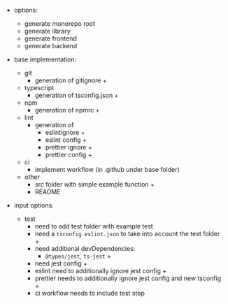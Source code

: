 - options:
  - generate monorepo root
  - generate library
  - generate frontend
  - generate backend


- base implementation:
  - git
    - generation of gitignore +
  - typescript
    - generation of tsconfig.json +
  - npm
    - generation of npmrc +
  - lint
    - generation of
      - eslintignore +
      - eslint config +
      - prettier ignore +
      - prettier config +
  - ci
    - implement workflow (in .github under base folder)
  - other
    - src folder with simple example function +
    - README

- input options:
  - test
    - need to add test folder with example test
    - need a `tsconfig.eslint.json` to take into account the test folder +
    - need additional devDependencies:
      - `@types/jest`, `ts-jest` +
    - need jest config +
    - eslint need to additionally ignore jest config +
    - prettier needs to additionally ignore jest config and new tsconfig +
    - ci workflow needs to include test step
